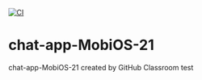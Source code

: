[![CI](https://github.com/TFS-iOS/chat-app-MobiOS-21/actions/workflows/github.yml/badge.svg?branch=lesson14-CI)](https://github.com/TFS-iOS/chat-app-MobiOS-21/actions/workflows/github.yml)
# chat-app-MobiOS-21
chat-app-MobiOS-21 created by GitHub Classroom
test
